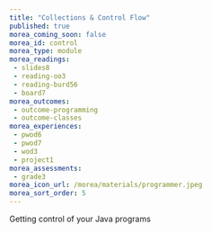```yaml
---
title: "Collections & Control Flow"
published: true
morea_coming_soon: false
morea_id: control
morea_type: module
morea_readings:
 - slides8
 - reading-oo3
 - reading-burd56
 - board7
morea_outcomes:
 - outcome-programming
 - outcome-classes
morea_experiences:
 - pwod6
 - pwod7
 - wod3
 - project1
morea_assessments:
 - grade3
morea_icon_url: /morea/materials/programmer.jpeg
morea_sort_order: 5
---
```


Getting control of your Java programs
